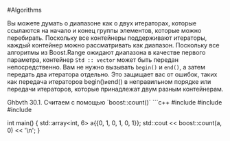 #Algorithms

Вы можете думать о диапазоне как о двух итераторах, которые ссылаются на начало и конец группы элементов, которые можно перебирать. Поскольку все контейнеры поддерживают итераторы, каждый контейнер можно рассматривать как диапазон. Поскольку все алгоритмы из Boost.Range ожидают диапазона в качестве первого параметра, контейнер `Std :: vector` может быть передан непосредственно. Вам не нужно вызывать `begin()` и `end()`, а затем передать два итератора отдельно. Это защищает вас от ошибок, таких как передача итераторов begin()` и `end() в неправильном порядке или передачи итераторов, которые принадлежат двум разным контейнерам.

<a name="ex.graph_01"/>
Ghbvth 30.1. Считаем с помощью `boost::count()`
```c++
#include <boost/range/algorithm.hpp>
#include <array>
#include <iostream>

int main()
{
  std::array<int, 6> a{{0, 1, 0, 1, 0, 1}};
  std::cout << boost::count(a, 0) << '\n';
}
```
